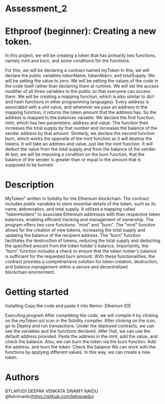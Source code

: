 # Assessment_2
# Ethproof (beginner): Creating a new token.

In this project, we will be creating a token that has primarily two functions, namely mint and burn, and some conditions for the functions.

For this, we will be declaring a contract named myToken In this, we will declare the public variables tokenName, tokenAbbrv, and totalSupply. We will be setting the value to zero. We will be setting the values of the code in the code itself rather than declaring them at runtime. We will set the access modifier of all three variables to the public so that everyone can access them. We will be creating a mapping function, which is also similar to dict and hash functions in other programming languages). Every address is associated with a uint value, and whenever we pass an address to the mapping function, it returns the token amount that the address has. So the address is mapped to the balances variable. We declare the first function, mint, which has two parameters: address and value. The function then increases the total supply by that number and increases the balance of the sender address by that amount. Similarly, we declare the second function burn, which works the opposite of the mint function as it will destroy the tokens. It will take an address and value, just like the mint function. It will deduct the value from the total supply and from the balance of the sender. At last, we will be imposing a condition on the burn function, that the balance of the sender is greater than or equal to the amount that is supposed to be burned. 

# Description

MyToken" written in Solidity for the Ethereum blockchain. The contract includes public variables to store essential details of the token, such as its name, abbreviation, and total supply. It utilizes a mapping called "tokenHolders" to associate Ethereum addresses with their respective token balances, enabling efficient tracking and management of ownership. The program offers two core functions: "mint" and "burn". The "mint" function allows for the creation of new tokens, increasing the total supply and updating the balance of the recipient address. The "burn" function facilitates the destruction of tokens, reducing the total supply and deducting the specified amount from the token holder's balance. Importantly, the "burn" function includes a check to ensure that the token holder's balance is sufficient for the requested burn amount. With these functionalities, the contract provides a comprehensive solution for token creation, destruction, and balance management within a secure and decentralized blockchain environment.


# Getting started

Installing
Copy the code and paste it into Remix- Etherium IDE

Executing program
After completing the code, we will compile it by clicking on the myToken.sol icon in the Solidity compiler. After clicking on the icon, go to Deploy and run transactions. Under the deployed contracts, we can see the variables and the functions declared. After that, we can use the default address provided. Paste the address in the mint, add the value, and check the balance. Also, we can burn the token via the burn function. Add the address, and burn the token. Check the balance  We can work with the functions by applying different values. In this way, we can create a new token.

# Authors
BYLAPUDI DEEPAK VENKATA SWAMY NAIDU
@bdvsnaidu(https://github.com/bdvsnaidu)
